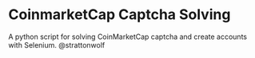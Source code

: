 # CoinmarketCap Captcha Solving
A python script for solving CoinMarketCap captcha and create accounts with Selenium. @strattonwolf
